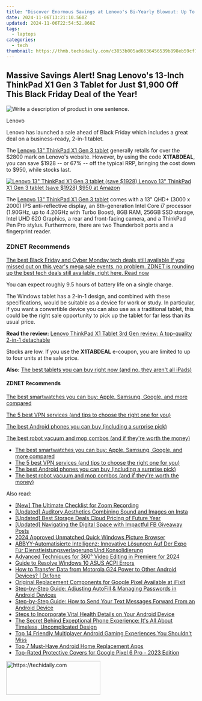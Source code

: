 ```yaml
---
title: "Discover Enormous Savings at Lenovo's Bi-Yearly Blowout: Up To $1,500 Off ThoughtBook Models"
date: 2024-11-06T13:21:10.560Z
updated: 2024-11-06T22:54:52.860Z
tags:
  - laptops
categories:
  - tech
thumbnail: https://thmb.techidaily.com/c3853b005ad6636456539b898eb59cf75f875d556870e0b3c55b58ed003b40eb.jpg
---
```


## Massive Savings Alert! Snag Lenovo's 13-Inch ThinkPad X1 Gen 3 Tablet for Just $1,900 Off This Black Friday  Deal of the Year!

![Write a description of product in one sentence.](https://www.zdnet.com/a/img/resize/7f86bfc04ab19e7e261790544c3ec581022bdef6/2022/11/09/e828cd95-2651-402e-a59e-ff108b7b0fff/225.jpg?auto=webp&width=1280)

Lenovo

Lenovo has launched a sale ahead of Black Friday which includes a great deal on a business-ready, 2-in-1 tablet.

The [Lenovo 13" ThinkPad X1 Gen 3 tablet](https://buy.geni.us/Proxy.ashx?TSID=368250&GR%5FURL=https%3A%2F%2Fwww.amazon.com%2FLenovo-ThinkPad-Tablet-3rd-Gen%2Fdp%2FB07CYYY71S%3Ftag%3Dzd-buy-button-20%26ascsubtag%3D%5F%5FCOM%5FCLICK%5FID%5F%5F%7C950aeba2-d723-4219-bece-261a9838ab41%7Cdtp&dtb=1) generally retails for over the $2800 mark on Lenovo's website. However, by using the code **X1TABDEAL**, you can save $1928 -- or 67% -- off the typical RRP, bringing the cost down to $950, while stocks last.

[![Lenovo 13" ThinkPad X1 Gen 3 tablet (save $1928)](https://www.zdnet.com/a/img/resize/d15dba8be58eb90e22be5f870ce8f9f31263b046/2022/11/09/bcba1ad3-bb8d-42a7-aea1-ffcbaba348e8/224.jpg?auto=webp&fit=crop&height=172.5&width=294) Lenovo 13" ThinkPad X1 Gen 3 tablet (save $1928) $950 at Amazon](https://buy.geni.us/Proxy.ashx?TSID=368250&GR%5FURL=https%3A%2F%2Fwww.amazon.com%2FLenovo-ThinkPad-Tablet-3rd-Gen%2Fdp%2FB07CYYY71S%3Ftag%3Dzd-buy-button-20%26ascsubtag%3D%5F%5FCOM%5FCLICK%5FID%5F%5F%7C950aeba2-d723-4219-bece-261a9838ab41%7Cdtp&dtb=1)

The [Lenovo 13" ThinkPad X1 Gen 3 tablet](https://buy.geni.us/Proxy.ashx?TSID=368250&GR%5FURL=https%3A%2F%2Fwww.amazon.com%2FLenovo-ThinkPad-Tablet-3rd-Gen%2Fdp%2FB07CYYY71S%3Ftag%3Dzd-buy-button-20%26ascsubtag%3D%5F%5FCOM%5FCLICK%5FID%5F%5F%7C950aeba2-d723-4219-bece-261a9838ab41%7Cdtp&dtb=1) comes with a 13" QHD+ (3000 x 2000) IPS anti-reflective display, an 8th-generation Intel Core i7 processor (1.90GHz, up to 4.20GHz with Turbo Boost), 8GB RAM, 256GB SSD storage, Intel UHD 620 Graphics, a rear and front-facing camera, and a ThinkPad Pen Pro stylus. Furthermore, there are two Thunderbolt ports and a fingerprint reader.

### **ZDNET** Recommends

[The best Black Friday and Cyber Monday tech deals still available If you missed out on this year's mega sale events, no problem. ZDNET is rounding up the best tech deals still available, right here.  Read now](https://www.zdnet.com/collection/cyber-monday/)

You can expect roughly 9.5 hours of battery life on a single charge.

The Windows tablet has a 2-in-1 design, and combined with these specifications, would be suitable as a device for work or study. In particular, if you want a convertible device you can also use as a traditional tablet, this could be the right sale opportunity to pick up the tablet for far less than its usual price. 

**Read the review:** [Lenovo ThinkPad X1 Tablet 3rd Gen review: A top-quality 2-in-1 detachable](https://www.zdnet.com/product/lenovo-thinkpad-x1-tablet-2018/)

Stocks are low. If you use the **X1TABDEAL** e-coupon, you are limited to up to four units at the sale price.

**Also:** [The best tablets you can buy right now (and no, they aren't all iPads)](https://www.zdnet.com/article/best-tablet/)

#### **ZDNET** Recommends

[The best smartwatches you can buy: Apple, Samsung, Google, and more compared](https://www.zdnet.com/article/best-smartwatch/ "The best smartwatches you can buy: Apple, Samsung, Google, and more compared")

[The 5 best VPN services (and tips to choose the right one for you)](https://www.zdnet.com/article/best-vpn/ "The 5 best VPN services (and tips to choose the right one for you)")

[The best Android phones you can buy (including a surprise pick)](https://www.zdnet.com/article/best-android-phone/ "The best Android phones you can buy (including a surprise pick)")

[The best robot vacuum and mop combos (and if they're worth the money)](https://www.zdnet.com/article/best-robot-vacuum-mop/ "The best robot vacuum and mop combos (and if they're worth the money)")

* [The best smartwatches you can buy: Apple, Samsung, Google, and more compared](https://www.zdnet.com/article/best-smartwatch/ "The best smartwatches you can buy: Apple, Samsung, Google, and more compared")
* [The 5 best VPN services (and tips to choose the right one for you)](https://www.zdnet.com/article/best-vpn/ "The 5 best VPN services (and tips to choose the right one for you)")
* [The best Android phones you can buy (including a surprise pick)](https://www.zdnet.com/article/best-android-phone/ "The best Android phones you can buy (including a surprise pick)")
* [The best robot vacuum and mop combos (and if they're worth the money)](https://www.zdnet.com/article/best-robot-vacuum-mop/ "The best robot vacuum and mop combos (and if they're worth the money)")

<ins class="adsbygoogle"
     style="display:block"
     data-ad-format="autorelaxed"
     data-ad-client="ca-pub-7571918770474297"
     data-ad-slot="1223367746"></ins>

<ins class="adsbygoogle"
     style="display:block"
     data-ad-client="ca-pub-7571918770474297"
     data-ad-slot="8358498916"
     data-ad-format="auto"
     data-full-width-responsive="true"></ins>

<span class="atpl-alsoreadstyle">Also read:</span>
<div><ul>
<li><a href="https://visual-screen-recording.techidaily.com/new-the-ultimate-checklist-for-zoom-recording/"><u>[New] The Ultimate Checklist for Zoom Recording</u></a></li>
<li><a href="https://extra-information.techidaily.com/updated-auditory-aesthetics-combining-sound-and-images-on-insta/"><u>[Updated] Auditory Aesthetics Combining Sound and Images on Insta</u></a></li>
<li><a href="https://extra-tips.techidaily.com/updated-best-storage-deals-cloud-pricing-of-future-year/"><u>[Updated] Best Storage Deals Cloud Pricing of Future Year</u></a></li>
<li><a href="https://extra-support.techidaily.com/updated-navigating-the-digital-space-with-impactful-fb-giveaway-posts/"><u>[Updated] Navigating the Digital Space with Impactful FB Giveaway Posts</u></a></li>
<li><a href="https://fox-helps.techidaily.com/2024-approved-unmatched-quick-windows-picture-browser/"><u>2024 Approved Unmatched Quick Windows Picture Browser</u></a></li>
<li><a href="https://solve-popular.techidaily.com/abbyy-automatisierte-intelligenz-innovative-losungen-auf-der-expo-fur-dienstleistungsverlagerung-und-konsolidierung/"><u>ABBYY-Automatisierte Intelligenz: Innovative Lösungen Auf Der Expo Für Dienstleistungsverlagerung Und Konsolidierung</u></a></li>
<li><a href="https://extra-lessons.techidaily.com/advanced-techniques-for-360-video-editing-in-premiere-for-2024/"><u>Advanced Techniques for 360° Video Editing in Premiere for 2024</u></a></li>
<li><a href="https://driver-error.techidaily.com/guide-to-resolve-windows-10-asus-acpi-errors/"><u>Guide to Resolve Windows 10 ASUS ACPI Errors</u></a></li>
<li><a href="https://android-transfer.techidaily.com/how-to-transfer-data-from-motorola-g24-power-to-other-android-devices-drfone-by-drfone-transfer-from-android-transfer-from-android/"><u>How to Transfer Data from Motorola G24 Power to Other Android Devices? | Dr.fone</u></a></li>
<li><a href="https://hardware-reviews.techidaily.com/original-replacement-components-for-google-pixel-available-at-ifixit/"><u>Original Replacement Components for Google Pixel Available at iFixit</u></a></li>
<li><a href="https://hardware-reviews.techidaily.com/step-by-step-guide-adjusting-autofill-and-managing-passwords-in-android-devices/"><u>Step-by-Step Guide: Adjusting AutoFill & Managing Passwords in Android Devices</u></a></li>
<li><a href="https://hardware-reviews.techidaily.com/step-by-step-guide-how-to-send-your-text-messages-forward-from-an-android-device/"><u>Step-by-Step Guide: How to Send Your Text Messages Forward From an Android Device</u></a></li>
<li><a href="https://hardware-reviews.techidaily.com/steps-to-incorporate-vital-health-details-on-your-android-device/"><u>Steps to Incorporate Vital Health Details on Your Android Device</u></a></li>
<li><a href="https://hardware-reviews.techidaily.com/the-secret-behind-exceptional-phone-experience-its-all-about-timeless-uncomplicated-design/"><u>The Secret Behind Exceptional Phone Experience: It's All About Timeless, Uncomplicated Design</u></a></li>
<li><a href="https://hardware-reviews.techidaily.com/top-14-friendly-multiplayer-android-gaming-experiences-you-shouldnt-miss/"><u>Top 14 Friendly Multiplayer Android Gaming Experiences You Shouldn't Miss</u></a></li>
<li><a href="https://hardware-reviews.techidaily.com/top-7-must-have-android-home-replacement-apps/"><u>Top 7 Must-Have Android Home Replacement Apps</u></a></li>
<li><a href="https://hardware-reviews.techidaily.com/top-rated-protective-covers-for-google-pixel-6-pro-2023-edition/"><u>Top-Rated Protective Covers for Google Pixel 6 Pro - 2023 Edition</u></a></li>
</ul></div>

<!-- affiliate ads begin -->
<a href="https://bluettius.sjv.io/c/5597632/2139112/17108" target="_top" id="2139112">
  <img src="//a.impactradius-go.com/display-ad/17108-2139112" border="0" alt="https://techidaily.com" width="250" height="90"/>
</a>
<img height="0" width="0" src="https://bluettius.sjv.io/i/5597632/2139112/17108" style="position:absolute;visibility:hidden;" border="0" />
<!-- affiliate ads end -->

